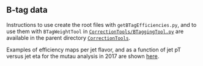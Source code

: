 ## B-tag data

Instructions to use create the root files with `getBTagEfficiencies.py`, and to use them with `BTagWeightTool` in [`CorrectionTools/BTaggingTool.py`](https://github.com/IzaakWN/NanoTreeProducer/tree/master/CorrectionTools/BTagWeightTool) are available in the parent directory [`CorrectionTools`](..#b-tagging-tools).

Examples of efficiency maps per jet flavor, and as a function of jet pT versus jet eta for the mutau analysis in 2017 are shown [here](https://ineuteli.web.cern.ch/ineuteli/btag/2017/?match=mutau).

